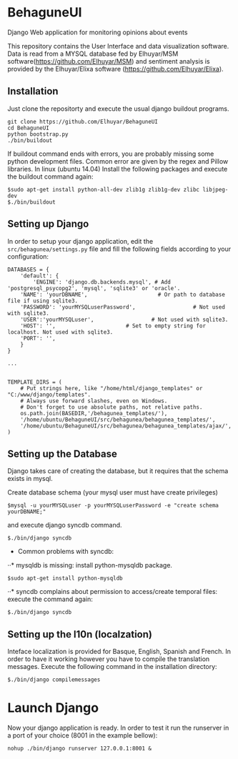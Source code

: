 # BehaguneUI

Django Web application for monitoring opinions about events

This repository contains the User Interface and data visualization software. Data is read from a MYSQL database fed by Elhuyar/MSM software(https://github.com/Elhuyar/MSM) and sentiment analysis is provided by the Elhuyar/Elixa software (https://github.com/Elhuyar/Elixa).


Installation
-------------

Just clone the repositorty and execute the usual django buildout programs.

````shell
git clone https://github.com/Elhuyar/BehaguneUI
cd BehaguneUI
python bootstrap.py
./bin/buildout
````

If buildout command ends with errors, you are probably missing some python development files. Common error are given by the regex and Pillow libraries. In linux (ubuntu 14.04) Install the following packages and execute the buildout command again:
```shell
$sudo apt-get install python-all-dev zlib1g zlib1g-dev zlibc libjpeg-dev
$./bin/buildout
```


Setting up Django
-------------------

In order to setup your django application, edit the ```src/behagunea/settings.py``` file and fill the following fields according to your configuration:
```
DATABASES = {
    'default': {
        'ENGINE': 'django.db.backends.mysql', # Add 'postgresql_psycopg2', 'mysql', 'sqlite3' or 'oracle'.
 	'NAME': 'yourDBNAME',                      # Or path to database file if using sqlite3. 
	'PASSWORD': 'yourMYSQLuserPassword',                  # Not used with sqlite3.
	'USER':'yourMYSQLuser',                  # Not used with sqlite3.
	'HOST': '',                      # Set to empty string for localhost. Not used with sqlite3.
	'PORT': '',  
	}
}

...


TEMPLATE_DIRS = (
    # Put strings here, like "/home/html/django_templates" or "C:/www/django/templates".
    # Always use forward slashes, even on Windows.
    # Don't forget to use absolute paths, not relative paths.
    os.path.join(BASEDIR,'/behagunea_templates/'),
    '/home/ubuntu/BehaguneUI/src/behagunea/behagunea_templates/',
    '/home/ubuntu/BehaguneUI/src/behagunea/behagunea_templates/ajax/',
)
```

Setting up the Database
------------------------

Django takes care of creating the database, but it requires that the schema exists in mysql.

Create database schema (your mysql user must have create privileges)

```shell
$mysql -u yourMYSQLuser -p yourMYSQLuserPassword -e "create schema yourDBNAME;"
``` 

and execute django syncdb command.
 
```shell
$./bin/django syncdb
```

* Common problems with syncdb: 

··* mysqldb is missing: install python-mysqldb package. 

```shell
$sudo apt-get install python-mysqldb
```
··* syncdb complains about permission to access/create temporal files: 
  execute the command again:

```shell
$./bin/django syncdb
```


Setting up the l10n (localzation)
----------------------------

Inteface localization is provided for Basque, English, Spanish and French. In order to have it working however you have to compile the translation messages. Execute the following command in the installation directory:

```shell
$./bin/django compilemessages
```

Launch Django
================

Now your django application is ready. In order to test it run the runserver in a port of your choice (8001 in the example bellow):

````shell
nohup ./bin/django runserver 127.0.0.1:8001 &
````


